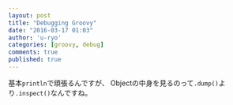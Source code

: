 ```yaml
---
layout: post
title: "Debugging Groovy"
date: "2016-03-17 01:03"
author: 'u-ryo'
categories: [groovy, debug]
comments: true
published: true
---
```

基本`println`で頑張るんですが、
Objectの中身を見るのって`.dump()`より`.inspect()`なんですね。